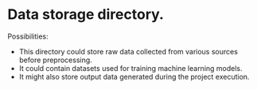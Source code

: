 # Data storage directory.

Possibilities:

- This directory could store raw data collected from various sources before preprocessing.
- It could contain datasets used for training machine learning models.
- It might also store output data generated during the project execution.
